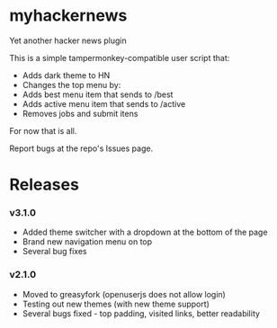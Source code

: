 # myhackernews
Yet another hacker news plugin

This is a simple tampermonkey-compatible user script that:

* Adds dark theme to HN
* Changes the top menu by:
* Adds best menu item that sends to /best
* Adds active menu item that sends to /active
* Removes jobs and submit itens

For now that is all.

Report bugs at the repo's Issues page.

# Releases

### v3.1.0

* Added theme switcher with a dropdown at the bottom of the page
* Brand new navigation menu on top
* Several bug fixes

### v2.1.0

* Moved to greasyfork (openuserjs does not allow login)
* Testing out new themes (with new theme support)
* Several bugs fixed - top padding, visited links, better readability
